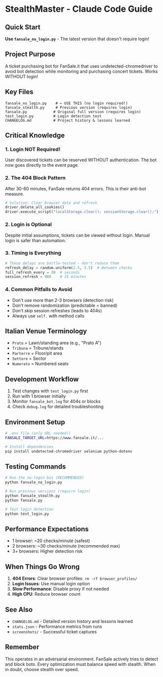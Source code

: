 # StealthMaster - Claude Code Guide

## Quick Start
**Use `fansale_no_login.py`** - The latest version that doesn't require login!

## Project Purpose
A ticket purchasing bot for FanSale.it that uses undetected-chromedriver to avoid bot detection while monitoring and purchasing concert tickets. Works WITHOUT login!

## Key Files
```
fansale_no_login.py    # ← USE THIS (no login required!)
fansale_stealth.py     # Previous version (requires login)
fansale.py            # Original full version (requires login)
test_login.py         # Login detection test
CHANGELOG.md          # Project history & lessons learned
```

## Critical Knowledge

### 1. Login NOT Required!
User discovered tickets can be reserved WITHOUT authentication. The bot now goes directly to the event page.

### 2. The 404 Block Pattern
After 30-60 minutes, FanSale returns 404 errors. This is their anti-bot measure.
```python
# Solution: Clear browser data and refresh
driver.delete_all_cookies()
driver.execute_script("localStorage.clear(); sessionStorage.clear();")
```

### 2. Login is Optional
Despite initial assumptions, tickets can be viewed without login. Manual login is safer than automation.

### 3. Timing is Everything
```python
# These delays are battle-tested - don't reduce them
refresh_delay = random.uniform(2.5, 3.5)  # Between checks
full_refresh_every = 30  # seconds
session_refresh = 900    # 15 minutes
```

### 4. Common Pitfalls to Avoid
- Don't use more than 2-3 browsers (detection risk)
- Don't remove randomization (predictable = banned)
- Don't skip session refreshes (leads to 404s)
- Always use `self.` with method calls

## Italian Venue Terminology
- `Prato` = Lawn/standing area (e.g., "Prato A")
- `Tribuna` = Tribune/stands  
- `Parterre` = Floor/pit area
- `Settore` = Sector
- `Numerato` = Numbered seats

## Development Workflow
1. Test changes with `test_login.py` first
2. Run with 1 browser initially
3. Monitor `fansale_bot.log` for 404s or blocks
4. Check `debug.log` for detailed troubleshooting

## Environment Setup
```bash
# .env file (only URL needed!)
FANSALE_TARGET_URL=https://www.fansale.it/...

# Install dependencies
pip install undetected-chromedriver selenium python-dotenv
```

## Testing Commands
```bash
# Run the no-login bot (RECOMMENDED)
python fansale_no_login.py

# Run previous versions (require login)
python fansale_stealth.py
python fansale.py

# Test login detection
python test_login.py
```

## Performance Expectations
- 1 browser: ~20 checks/minute (safest)
- 2 browsers: ~30 checks/minute (recommended max)
- 3+ browsers: Higher detection risk

## When Things Go Wrong
1. **404 Errors**: Clear browser profiles: `rm -rf browser_profiles/`
2. **Login Issues**: Use manual login option
3. **Slow Performance**: Disable proxy if not needed
4. **High CPU**: Reduce browser count

## See Also
- `CHANGELOG.md` - Detailed version history and lessons learned
- `stats.json` - Performance metrics from runs
- `screenshots/` - Successful ticket captures

## Remember
This operates in an adversarial environment. FanSale actively tries to detect and block bots. Every optimization must balance speed with stealth. When in doubt, choose stealth over speed.